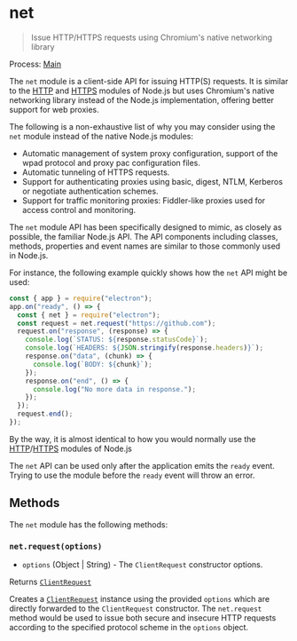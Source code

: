 # net

> Issue HTTP/HTTPS requests using Chromium's native networking library

Process: [Main](../glossary.md#main-process)

The `net` module is a client-side API for issuing HTTP(S) requests. It is
similar to the [HTTP](https://nodejs.org/api/http.html) and
[HTTPS](https://nodejs.org/api/https.html) modules of Node.js but uses
Chromium's native networking library instead of the Node.js implementation,
offering better support for web proxies.

The following is a non-exhaustive list of why you may consider using the `net`
module instead of the native Node.js modules:

- Automatic management of system proxy configuration, support of the wpad
  protocol and proxy pac configuration files.
- Automatic tunneling of HTTPS requests.
- Support for authenticating proxies using basic, digest, NTLM, Kerberos or
  negotiate authentication schemes.
- Support for traffic monitoring proxies: Fiddler-like proxies used for access
  control and monitoring.

The `net` module API has been specifically designed to mimic, as closely as
possible, the familiar Node.js API. The API components including classes,
methods, properties and event names are similar to those commonly used in
Node.js.

For instance, the following example quickly shows how the `net` API might be
used:

```javascript
const { app } = require("electron");
app.on("ready", () => {
  const { net } = require("electron");
  const request = net.request("https://github.com");
  request.on("response", (response) => {
    console.log(`STATUS: ${response.statusCode}`);
    console.log(`HEADERS: ${JSON.stringify(response.headers)}`);
    response.on("data", (chunk) => {
      console.log(`BODY: ${chunk}`);
    });
    response.on("end", () => {
      console.log("No more data in response.");
    });
  });
  request.end();
});
```

By the way, it is almost identical to how you would normally use the
[HTTP](https://nodejs.org/api/http.html)/[HTTPS](https://nodejs.org/api/https.html)
modules of Node.js

The `net` API can be used only after the application emits the `ready` event.
Trying to use the module before the `ready` event will throw an error.

## Methods

The `net` module has the following methods:

### `net.request(options)`

- `options` (Object | String) - The `ClientRequest` constructor options.

Returns [`ClientRequest`](./client-request.md)

Creates a [`ClientRequest`](./client-request.md) instance using the provided
`options` which are directly forwarded to the `ClientRequest` constructor.
The `net.request` method would be used to issue both secure and insecure HTTP
requests according to the specified protocol scheme in the `options` object.
